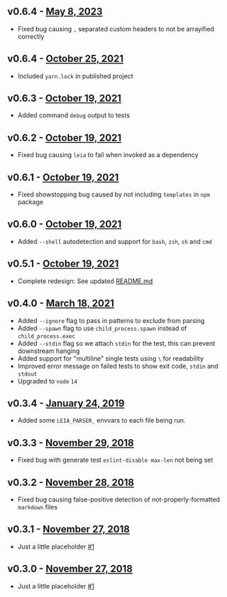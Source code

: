 v0.6.4 - [May 8, 2023](https://github.com/lando/leia/releases/tag/v0.6.5)
---------------------------

* Fixed bug causing `,` separated custom headers to not be arrayified correctly

v0.6.4 - [October 25, 2021](https://github.com/lando/leia/releases/tag/v0.6.4)
---------------------------

* Included `yarn.lock` in published project

v0.6.3 - [October 19, 2021](https://github.com/lando/leia/releases/tag/v0.6.3)
---------------------------

* Added command `debug` output to tests

v0.6.2 - [October 19, 2021](https://github.com/lando/leia/releases/tag/v0.6.2)
---------------------------

* Fixed bug causing `leia` to fail when invoked as a dependency

v0.6.1 - [October 19, 2021](https://github.com/lando/leia/releases/tag/v0.6.1)
---------------------------

* Fixed showstopping bug caused by not including `templates` in `npm` package

v0.6.0 - [October 19, 2021](https://github.com/lando/leia/releases/tag/v0.6.0)
---------------------------

* Added `--shell` autodetection and support for `bash`, `zsh`, `sh` and `cmd`

v0.5.1 - [October 19, 2021](https://github.com/lando/leia/releases/tag/v0.5.1)
---------------------------

* Complete redesign: See updated [README.md](./README.md)

v0.4.0 - [March 18, 2021](https://github.com/lando/leia/releases/tag/v0.4.0)
-------------------------

* Added `--ignore` flag to pass in patterns to exclude from parsing
* Added `--spawn` flag to use `child_process.spawn` instead of `child_process.exec`
* Added `--stdin` flag so we attach `stdin` for the test, this can prevent downstream hanging
* Added support for "multiline" single tests using `\` for readability
* Improved error message on failed tests to show exit code, `stdin` and `stdout`
* Upgraded to `node` `14`

v0.3.4 - [January 24, 2019](https://github.com/lando/leia/releases/tag/v0.3.4)
---------------------------

* Added some `LEIA_PARSER_` envvars to each file being run.

v0.3.3 - [November 29, 2018](https://github.com/lando/leia/releases/tag/v0.3.3)
----------------------------

* Fixed bug with generate test `eslint-disable max-len` not being set

v0.3.2 - [November 28, 2018](https://github.com/lando/leia/releases/tag/v0.3.2)
----------------------------

* Fixed bug causing false-positive detection of not-properly-formatted `markdown` files

v0.3.1 - [November 27, 2018](https://github.com/lando/leia/releases/tag/v0.3.1)
----------------------------

* Just a little placeholder [#1](https://github.com/lando/leia/issues/1)

v0.3.0 - [November 27, 2018](https://github.com/lando/leia/releases/tag/v0.3.0)
----------------------------

* Just a little placeholder [#1](https://github.com/lando/leia/issues/1)

